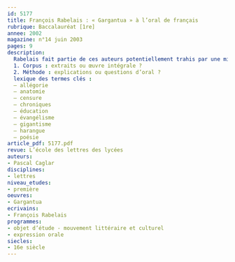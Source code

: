 ```yaml
---
id: 5177
title: François Rabelais : « Gargantua » à l’oral de français
rubrique: Baccalauréat [1re]
annee: 2002
magazine: n°14 juin 2003
pages: 9
description: 
  Rabelais fait partie de ces auteurs potentiellement trahis par une mise en extraits trop hâtivement calibrés pour tel ou tel savoir requis par les programmes : l’éducation de Gargantua, l’abbaye de Thélème ou encore le prologue de l’os à moelle sont autant de textes fameux à usage simplificateur dans le cadre de l’étude de l’éducation humaniste, de l’utopie sous la Renaissance, de l’allégorie littéraire ou, pis encore, de l’argumentation et de la délibération. C’est pourquoi, si l’on considère que l’auteur doit occuper quelque place à côté de son texte, il est souhaitable, aussi souvent que possible, de donner à lire l’ouvrage entier à l’élève, recommandation hautement salutaire dans le cas de « Gargantua » dont (au besoin) on conseillera les versions en français modernisé.
  1. Corpus : extraits ou œuvre intégrale ?
  2. Méthode : explications ou questions d’oral ?
  lexique des termes clés :
  – allégorie
  – anatomie
  – censure
  – chroniques
  – éducation
  – évangélisme
  – gigantisme
  – harangue
  – poésie
article_pdf: 5177.pdf
revue: L’école des lettres des lycées
auteurs:
- Pascal Caglar
disciplines:
- lettres
niveau_etudes:
- première
oeuvres:
- Gargantua
ecrivains:
- François Rabelais
programmes:
- objet d’étude - mouvement littéraire et culturel
- expression orale
siecles:
- 16e siècle
---
```

